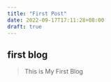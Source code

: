 ```yaml
---
title: "First Post"
date: 2022-09-17T17:11:28+08:00
draft: true
---
```

## first blog

>This is My First Blog
